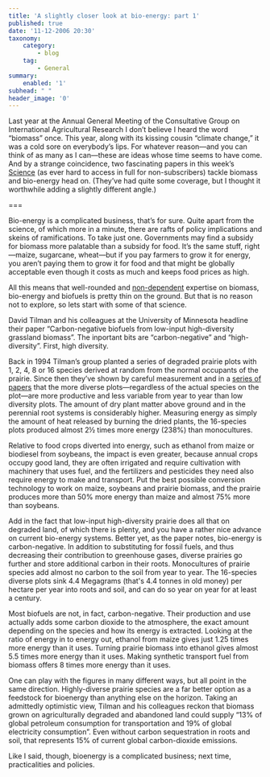 ```yaml
---
title: 'A slightly closer look at bio-energy: part 1'
published: true
date: '11-12-2006 20:30'
taxonomy:
    category:
        - blog
    tag:
        - General
summary:
    enabled: '1'
subhead: " "
header_image: '0'
---
```


Last year at the Annual General Meeting of the Consultative Group on International Agricultural Research I don’t believe I heard the word “biomass” once. This year, along with its kissing cousin “climate change,” it was a cold sore on everybody’s lips. For whatever reason—and you can think of as many as I can—these are ideas whose time seems to have come. And by a strange coincidence, two fascinating papers in this week’s [Science](http://www.sciencemag.org/cgi/content/summary/314/5805/1512h) (as ever hard to access in full for non-subscribers) tackle biomass and bio-energy head on. (They’ve had quite some coverage, but I thought it worthwhile adding a slightly different angle.)

===

Bio-energy is a complicated business, that’s for sure. Quite apart from the science, of which more in a minute, there are rafts of policy implications and skeins of ramifications. To take just one. Governments may find a subsidy for biomass more palatable than a subsidy for food. It’s the same stuff, right—maize, sugarcane, wheat—but if you pay farmers to grow it for energy, you aren’t paying them to grow it for food and that might be globally acceptable even though it costs as much and keeps food prices as high.

All this means that well-rounded and [non-dependent](https://web.archive.org/web/20061109172449/http://www.wired.com/wired/archive/14.11/posts.html?pg=6) expertise on biomass, bio-energy and biofuels is pretty thin on the ground. But that is no reason not to explore, so lets start with some of that science.

David Tilman and his colleagues at the University of Minnesota headline their paper “Carbon-negative biofuels from low-input high-diversity grassland biomass”. The inportant bits are “carbon-negative” and “high-diversity”. First, high diversity.

Back in 1994 Tilman’s group planted a series of degraded prairie plots with 1, 2, 4, 8 or 16 species derived at random from the normal occupants of the prairie. Since then they’ve shown by careful measurement and in a [series of papers](https://cbs.umn.edu/tilman-lab/davidtilman) that the more diverse plots—regardless of the actual species on the plot—are more productive and less variable from year to year than low diversity plots. The amount of dry plant matter above ground and in the perennial root systems is considerably higher. Measuring energy as simply the amount of heat released by burning the dried plants, the 16-species plots produced almost 2½ times more energy (238%) than monocultures.

Relative to food crops diverted into energy, such as ethanol from maize or biodiesel from soybeans, the impact is even greater, because annual crops occupy good land, they are often irrigated and require cultivation with machinery that uses fuel, and the fertilizers and pesticides they need also require energy to make and transport. Put the best possible conversion technology to work on maize, soybeans and prairie biomass, and the prairie produces more than 50% more energy than maize and almost 75% more than soybeans.

Add in the fact that low-input high-diversity prairie does all that on degraded land, of which there is plenty, and you have a rather nice advance on current bio-energy systems. Better yet, as the paper notes, bio-energy is carbon-negative. In addition to substituting for fossil fuels, and thus decreasing their contribution to greenhouse gases, diverse prairies go further and store additional carbon in their roots. Monocultures of prairie species add almost no carbon to the soil from year to year. The 16-species diverse plots sink 4.4 Megagrams (that's 4.4 tonnes in old money) per hectare per year into roots and soil, and can do so year on year for at least a century.

Most biofuels are not, in fact, carbon-negative. Their production and use actually adds some carbon dioxide to the atmosphere, the exact amount depending on the species and how its energy is extracted. Looking at the ratio of energy in to energy out, ethanol from maize gives just 1.25 times more energy than it uses. Turning prairie biomass into ethanol gives almost 5.5 times more energy than it uses. Making synthetic transport fuel from biomass offers 8 times more energy than it uses.

One can play with the figures in many different ways, but all point in the same direction. Highly-diverse prairie species are a far better option as a feedstock for bioenergy than anything else on the horizon. Taking an admittedly optimistic view, Tilman and his colleagues reckon that biomass grown on agriculturally degraded and abandoned land could supply “13% of global petroleum consumption for transportation and 19% of global electricity consumption”. Even without carbon sequestration in roots and soil, that represents 15% of current global carbon-dioxide emissions.

Like I said, though, bioenergy is a complicated business; next time, practicalities and policies.
